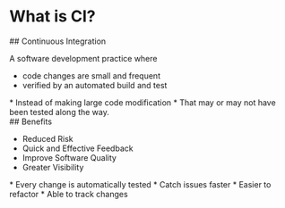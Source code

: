 # What is CI?

<section>
## Continuous Integration

A software development practice where
- code changes are small and frequent
- verified by an automated build and test

<aside class="notes">
* Instead of making large code modification
* That may or may not have been tested along the way.

</aside>
</section>
<!-- -->

<section>
## Benefits

* Reduced Risk
* Quick and Effective Feedback
* Improve Software Quality
* Greater Visibility

<aside class="notes">
* Every change is automatically tested
* Catch issues faster
* Easier to refactor
* Able to track changes

</aside>
</section>
<!-- -->

<!--
* https://www.thoughtworks.com/continuous-integration
* https://www.agilealliance.org/glossary/continuous-integration/
* https://aws.amazon.com/devops/continuous-integration/
-->
